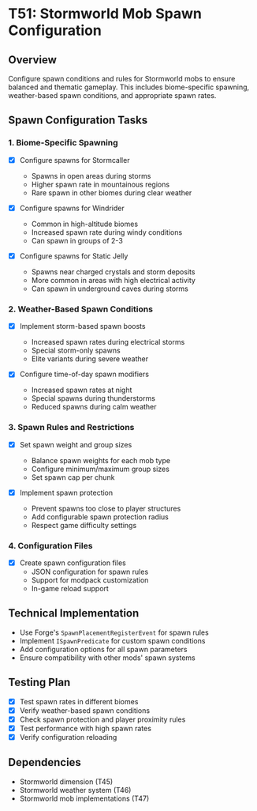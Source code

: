 # T51: Stormworld Mob Spawn Configuration

## Overview

Configure spawn conditions and rules for Stormworld mobs to ensure balanced and thematic gameplay. This includes biome-specific spawning, weather-based spawn conditions, and appropriate spawn rates.

## Spawn Configuration Tasks

### 1. Biome-Specific Spawning

- [x] Configure spawns for Stormcaller

  - Spawns in open areas during storms
  - Higher spawn rate in mountainous regions
  - Rare spawn in other biomes during clear weather

- [x] Configure spawns for Windrider

  - Common in high-altitude biomes
  - Increased spawn rate during windy conditions
  - Can spawn in groups of 2-3

- [x] Configure spawns for Static Jelly
  - Spawns near charged crystals and storm deposits
  - More common in areas with high electrical activity
  - Can spawn in underground caves during storms

### 2. Weather-Based Spawn Conditions

- [x] Implement storm-based spawn boosts

  - Increased spawn rates during electrical storms
  - Special storm-only spawns
  - Elite variants during severe weather

- [x] Configure time-of-day spawn modifiers
  - Increased spawn rates at night
  - Special spawns during thunderstorms
  - Reduced spawns during calm weather

### 3. Spawn Rules and Restrictions

- [x] Set spawn weight and group sizes

  - Balance spawn weights for each mob type
  - Configure minimum/maximum group sizes
  - Set spawn cap per chunk

- [x] Implement spawn protection
  - Prevent spawns too close to player structures
  - Add configurable spawn protection radius
  - Respect game difficulty settings

### 4. Configuration Files

- [x] Create spawn configuration files
  - JSON configuration for spawn rules
  - Support for modpack customization
  - In-game reload support

## Technical Implementation

- Use Forge's `SpawnPlacementRegisterEvent` for spawn rules
- Implement `ISpawnPredicate` for custom spawn conditions
- Add configuration options for all spawn parameters
- Ensure compatibility with other mods' spawn systems

## Testing Plan

- [x] Test spawn rates in different biomes
- [x] Verify weather-based spawn conditions
- [x] Check spawn protection and player proximity rules
- [x] Test performance with high spawn rates
- [x] Verify configuration reloading

## Dependencies

- Stormworld dimension (T45)
- Stormworld weather system (T46)
- Stormworld mob implementations (T47)
